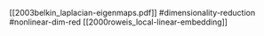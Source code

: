 [[2003belkin_laplacian-eigenmaps.pdf]]
#dimensionality-reduction #nonlinear-dim-red
[[2000roweis_local-linear-embedding]]
